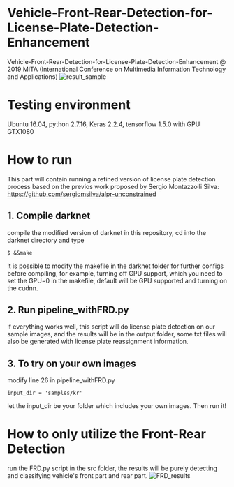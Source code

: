 # Vehicle-Front-Rear-Detection-for-License-Plate-Detection-Enhancement
Vehicle-Front-Rear-Detection-for-License-Plate-Detection-Enhancement @ 2019 MITA (International Conference on Multimedia Information Technology and Applications)
![result_sample](https://user-images.githubusercontent.com/21314064/61183160-11918780-a62d-11e9-9d20-8888df528094.jpg)

# Testing environment
Ubuntu 16.04, python 2.7.16, Keras 2.2.4, tensorflow 1.5.0 with GPU GTX1080

# How to run
This part will contain running a refined version of license plate detection process based on the previos work proposed by Sergio Montazzolli Silva: https://github.com/sergiomsilva/alpr-unconstrained

## 1. Compile darknet
compile the modified version of darknet in this repository, cd into the darknet directory and type
```
$ &&make
```
it is possible to modify the makefile in the darknet folder for further configs before compiling, for example, turning off GPU support, which you need to set the GPU=0 in the makefile, default will be GPU supported and turning on the cudnn. 

## 2. Run pipeline_withFRD.py
if everything works well, this script will do license plate detection on our sample images, and the results will be in the output folder, some txt files will also be generated with license plate reassignment information.

## 3. To try on your own images
modify line 26 in pipeline_withFRD.py
```
input_dir = 'samples/kr'
```
let the input_dir be your folder which includes your own images. Then run it!

# How to only utilize the Front-Rear Detection
run the FRD.py script in the src folder, the results will be purely detecting and classifying vehicle's front part and rear part.
![FRD_results](https://user-images.githubusercontent.com/21314064/61181337-a76ce880-a614-11e9-934d-abeb87dfe568.jpg)

